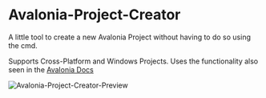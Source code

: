 # Avalonia-Project-Creator
A little tool to create a new Avalonia Project without having to do so using the cmd.

Supports Cross-Platform and Windows Projects.
Uses the functionality also seen in the [Avalonia Docs](https://docs.avaloniaui.net/)

![Avalonia-Project-Creator-Preview](https://github.com/Der-Floh/Avalonia-Project-Creator/assets/65826571/96a68856-4076-4e7b-b7f5-782438113f7e)
